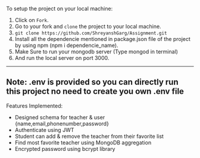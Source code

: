 To setup the project on your local machine:

1. Click on `Fork`.
2. Go to your fork and `clone` the project to your local machine.
3. `git clone https://github.com/ShreyanshGarg/Assignment.git`
4. Install all the dependencie mentioned in package.json file of the project by using npm (npm i dependencie_name).
5. Make Sure to run your mongodb server (Type mongod in terminal)
6. And run the local server on port 3000.
----------------------------------------------------------------------------------------------------------------

Note:
.env is provided so you can directly run this project no need to create you own .env file
----------------------------------------------------------------------------------------------------------------

Features Implemented:
+ Designed schema for teacher & user {name,email,phonenumber,password} 
+ Authenticate using JWT
+ Student can add & remove the teacher from their favorite list
+ Find most favorite teacher using MongoDB aggregation
+ Encrypted password using bcrypt library
